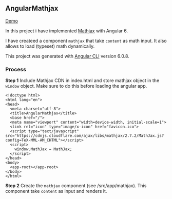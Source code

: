 ## AngularMathjax

[Demo](https://shubhvjain.github.io/angular-mathjax/)

In this project i have implemented [Mathjax](https://www.mathjax.org) with Angular 6. 

I have createed a component `mathjax` that take `content` as math input. It also allows to load (typeset) math dynamically.


This project was generated with [Angular CLI](https://github.com/angular/angular-cli) version 6.0.8.


### Process 

**Step 1** Include Mathjax CDN in index.html and store mathjax object in the `window` object. 
Make sure to do this before loading the angular app.
                                              
```
<!doctype html>
<html lang="en">
<head>
  <meta charset="utf-8">
  <title>AngularMathjax</title>
  <base href="/">
  <meta name="viewport" content="width=device-width, initial-scale=1">
  <link rel="icon" type="image/x-icon" href="favicon.ico">
  <script type="text/javascript" src="https://cdnjs.cloudflare.com/ajax/libs/mathjax/2.7.2/MathJax.js?config=TeX-MML-AM_CHTML"></script>
  <script>
    window.MathJax = MathJax;
  </script>
</head>
<body>
  <app-root></app-root>
</body>
</html>

```

**Step 2**  Create the `mathjax` component (see /src/app/mathjax). This component take `content` as input and renders it. 